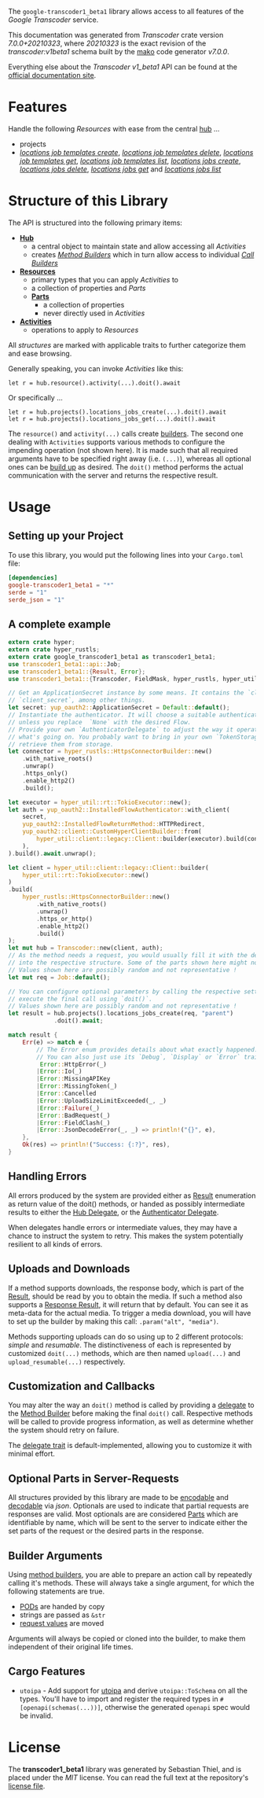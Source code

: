 <!---
DO NOT EDIT !
This file was generated automatically from 'src/generator/templates/api/README.md.mako'
DO NOT EDIT !
-->
The `google-transcoder1_beta1` library allows access to all features of the *Google Transcoder* service.

This documentation was generated from *Transcoder* crate version *7.0.0+20210323*, where *20210323* is the exact revision of the *transcoder:v1beta1* schema built by the [mako](http://www.makotemplates.org/) code generator *v7.0.0*.

Everything else about the *Transcoder* *v1_beta1* API can be found at the
[official documentation site](https://cloud.google.com/transcoder/docs/).
# Features

Handle the following *Resources* with ease from the central [hub](https://docs.rs/google-transcoder1_beta1/7.0.0+20210323/google_transcoder1_beta1/Transcoder) ...

* projects
 * [*locations job templates create*](https://docs.rs/google-transcoder1_beta1/7.0.0+20210323/google_transcoder1_beta1/api::ProjectLocationJobTemplateCreateCall), [*locations job templates delete*](https://docs.rs/google-transcoder1_beta1/7.0.0+20210323/google_transcoder1_beta1/api::ProjectLocationJobTemplateDeleteCall), [*locations job templates get*](https://docs.rs/google-transcoder1_beta1/7.0.0+20210323/google_transcoder1_beta1/api::ProjectLocationJobTemplateGetCall), [*locations job templates list*](https://docs.rs/google-transcoder1_beta1/7.0.0+20210323/google_transcoder1_beta1/api::ProjectLocationJobTemplateListCall), [*locations jobs create*](https://docs.rs/google-transcoder1_beta1/7.0.0+20210323/google_transcoder1_beta1/api::ProjectLocationJobCreateCall), [*locations jobs delete*](https://docs.rs/google-transcoder1_beta1/7.0.0+20210323/google_transcoder1_beta1/api::ProjectLocationJobDeleteCall), [*locations jobs get*](https://docs.rs/google-transcoder1_beta1/7.0.0+20210323/google_transcoder1_beta1/api::ProjectLocationJobGetCall) and [*locations jobs list*](https://docs.rs/google-transcoder1_beta1/7.0.0+20210323/google_transcoder1_beta1/api::ProjectLocationJobListCall)




# Structure of this Library

The API is structured into the following primary items:

* **[Hub](https://docs.rs/google-transcoder1_beta1/7.0.0+20210323/google_transcoder1_beta1/Transcoder)**
    * a central object to maintain state and allow accessing all *Activities*
    * creates [*Method Builders*](https://docs.rs/google-transcoder1_beta1/7.0.0+20210323/google_transcoder1_beta1/common::MethodsBuilder) which in turn
      allow access to individual [*Call Builders*](https://docs.rs/google-transcoder1_beta1/7.0.0+20210323/google_transcoder1_beta1/common::CallBuilder)
* **[Resources](https://docs.rs/google-transcoder1_beta1/7.0.0+20210323/google_transcoder1_beta1/common::Resource)**
    * primary types that you can apply *Activities* to
    * a collection of properties and *Parts*
    * **[Parts](https://docs.rs/google-transcoder1_beta1/7.0.0+20210323/google_transcoder1_beta1/common::Part)**
        * a collection of properties
        * never directly used in *Activities*
* **[Activities](https://docs.rs/google-transcoder1_beta1/7.0.0+20210323/google_transcoder1_beta1/common::CallBuilder)**
    * operations to apply to *Resources*

All *structures* are marked with applicable traits to further categorize them and ease browsing.

Generally speaking, you can invoke *Activities* like this:

```Rust,ignore
let r = hub.resource().activity(...).doit().await
```

Or specifically ...

```ignore
let r = hub.projects().locations_jobs_create(...).doit().await
let r = hub.projects().locations_jobs_get(...).doit().await
```

The `resource()` and `activity(...)` calls create [builders][builder-pattern]. The second one dealing with `Activities`
supports various methods to configure the impending operation (not shown here). It is made such that all required arguments have to be
specified right away (i.e. `(...)`), whereas all optional ones can be [build up][builder-pattern] as desired.
The `doit()` method performs the actual communication with the server and returns the respective result.

# Usage

## Setting up your Project

To use this library, you would put the following lines into your `Cargo.toml` file:

```toml
[dependencies]
google-transcoder1_beta1 = "*"
serde = "1"
serde_json = "1"
```

## A complete example

```Rust
extern crate hyper;
extern crate hyper_rustls;
extern crate google_transcoder1_beta1 as transcoder1_beta1;
use transcoder1_beta1::api::Job;
use transcoder1_beta1::{Result, Error};
use transcoder1_beta1::{Transcoder, FieldMask, hyper_rustls, hyper_util, yup_oauth2};

// Get an ApplicationSecret instance by some means. It contains the `client_id` and
// `client_secret`, among other things.
let secret: yup_oauth2::ApplicationSecret = Default::default();
// Instantiate the authenticator. It will choose a suitable authentication flow for you,
// unless you replace  `None` with the desired Flow.
// Provide your own `AuthenticatorDelegate` to adjust the way it operates and get feedback about
// what's going on. You probably want to bring in your own `TokenStorage` to persist tokens and
// retrieve them from storage.
let connector = hyper_rustls::HttpsConnectorBuilder::new()
    .with_native_roots()
    .unwrap()
    .https_only()
    .enable_http2()
    .build();

let executor = hyper_util::rt::TokioExecutor::new();
let auth = yup_oauth2::InstalledFlowAuthenticator::with_client(
    secret,
    yup_oauth2::InstalledFlowReturnMethod::HTTPRedirect,
    yup_oauth2::client::CustomHyperClientBuilder::from(
        hyper_util::client::legacy::Client::builder(executor).build(connector),
    ),
).build().await.unwrap();

let client = hyper_util::client::legacy::Client::builder(
    hyper_util::rt::TokioExecutor::new()
)
.build(
    hyper_rustls::HttpsConnectorBuilder::new()
        .with_native_roots()
        .unwrap()
        .https_or_http()
        .enable_http2()
        .build()
);
let mut hub = Transcoder::new(client, auth);
// As the method needs a request, you would usually fill it with the desired information
// into the respective structure. Some of the parts shown here might not be applicable !
// Values shown here are possibly random and not representative !
let mut req = Job::default();

// You can configure optional parameters by calling the respective setters at will, and
// execute the final call using `doit()`.
// Values shown here are possibly random and not representative !
let result = hub.projects().locations_jobs_create(req, "parent")
             .doit().await;

match result {
    Err(e) => match e {
        // The Error enum provides details about what exactly happened.
        // You can also just use its `Debug`, `Display` or `Error` traits
         Error::HttpError(_)
        |Error::Io(_)
        |Error::MissingAPIKey
        |Error::MissingToken(_)
        |Error::Cancelled
        |Error::UploadSizeLimitExceeded(_, _)
        |Error::Failure(_)
        |Error::BadRequest(_)
        |Error::FieldClash(_)
        |Error::JsonDecodeError(_, _) => println!("{}", e),
    },
    Ok(res) => println!("Success: {:?}", res),
}

```
## Handling Errors

All errors produced by the system are provided either as [Result](https://docs.rs/google-transcoder1_beta1/7.0.0+20210323/google_transcoder1_beta1/common::Result) enumeration as return value of
the doit() methods, or handed as possibly intermediate results to either the
[Hub Delegate](https://docs.rs/google-transcoder1_beta1/7.0.0+20210323/google_transcoder1_beta1/common::Delegate), or the [Authenticator Delegate](https://docs.rs/yup-oauth2/*/yup_oauth2/trait.AuthenticatorDelegate.html).

When delegates handle errors or intermediate values, they may have a chance to instruct the system to retry. This
makes the system potentially resilient to all kinds of errors.

## Uploads and Downloads
If a method supports downloads, the response body, which is part of the [Result](https://docs.rs/google-transcoder1_beta1/7.0.0+20210323/google_transcoder1_beta1/common::Result), should be
read by you to obtain the media.
If such a method also supports a [Response Result](https://docs.rs/google-transcoder1_beta1/7.0.0+20210323/google_transcoder1_beta1/common::ResponseResult), it will return that by default.
You can see it as meta-data for the actual media. To trigger a media download, you will have to set up the builder by making
this call: `.param("alt", "media")`.

Methods supporting uploads can do so using up to 2 different protocols:
*simple* and *resumable*. The distinctiveness of each is represented by customized
`doit(...)` methods, which are then named `upload(...)` and `upload_resumable(...)` respectively.

## Customization and Callbacks

You may alter the way an `doit()` method is called by providing a [delegate](https://docs.rs/google-transcoder1_beta1/7.0.0+20210323/google_transcoder1_beta1/common::Delegate) to the
[Method Builder](https://docs.rs/google-transcoder1_beta1/7.0.0+20210323/google_transcoder1_beta1/common::CallBuilder) before making the final `doit()` call.
Respective methods will be called to provide progress information, as well as determine whether the system should
retry on failure.

The [delegate trait](https://docs.rs/google-transcoder1_beta1/7.0.0+20210323/google_transcoder1_beta1/common::Delegate) is default-implemented, allowing you to customize it with minimal effort.

## Optional Parts in Server-Requests

All structures provided by this library are made to be [encodable](https://docs.rs/google-transcoder1_beta1/7.0.0+20210323/google_transcoder1_beta1/common::RequestValue) and
[decodable](https://docs.rs/google-transcoder1_beta1/7.0.0+20210323/google_transcoder1_beta1/common::ResponseResult) via *json*. Optionals are used to indicate that partial requests are responses
are valid.
Most optionals are are considered [Parts](https://docs.rs/google-transcoder1_beta1/7.0.0+20210323/google_transcoder1_beta1/common::Part) which are identifiable by name, which will be sent to
the server to indicate either the set parts of the request or the desired parts in the response.

## Builder Arguments

Using [method builders](https://docs.rs/google-transcoder1_beta1/7.0.0+20210323/google_transcoder1_beta1/common::CallBuilder), you are able to prepare an action call by repeatedly calling it's methods.
These will always take a single argument, for which the following statements are true.

* [PODs][wiki-pod] are handed by copy
* strings are passed as `&str`
* [request values](https://docs.rs/google-transcoder1_beta1/7.0.0+20210323/google_transcoder1_beta1/common::RequestValue) are moved

Arguments will always be copied or cloned into the builder, to make them independent of their original life times.

[wiki-pod]: http://en.wikipedia.org/wiki/Plain_old_data_structure
[builder-pattern]: http://en.wikipedia.org/wiki/Builder_pattern
[google-go-api]: https://github.com/google/google-api-go-client

## Cargo Features

* `utoipa` - Add support for [utoipa](https://crates.io/crates/utoipa) and derive `utoipa::ToSchema` on all
the types. You'll have to import and register the required types in `#[openapi(schemas(...))]`, otherwise the
generated `openapi` spec would be invalid.


# License
The **transcoder1_beta1** library was generated by Sebastian Thiel, and is placed
under the *MIT* license.
You can read the full text at the repository's [license file][repo-license].

[repo-license]: https://github.com/Byron/google-apis-rsblob/main/LICENSE.md

